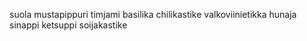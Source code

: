 suola
mustapippuri
timjami
basilika
chilikastike
valkoviinietikka
hunaja
sinappi
ketsuppi
soijakastike